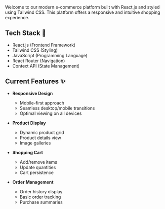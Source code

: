 Welcome to our modern e-commerce platform built with React.js and styled using Tailwind CSS. This platform offers a responsive and intuitive shopping experience.

## Tech Stack 🚀

- React.js (Frontend Framework)
- Tailwind CSS (Styling)
- JavaScript (Programming Language)
- React Router (Navigation)
- Context API (State Management)

## Current Features ✨

- **Responsive Design**

  - Mobile-first approach
  - Seamless desktop/mobile transitions
  - Optimal viewing on all devices

- **Product Display**

  - Dynamic product grid
  - Product details view
  - Image galleries

- **Shopping Cart**

  - Add/remove items
  - Update quantities
  - Cart persistence

- **Order Management**
  - Order history display
  - Basic order tracking
  - Purchase summaries
